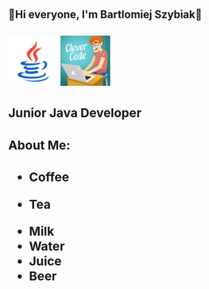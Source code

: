 <div>
<h2>👋Hi everyone, I'm Bartlomiej Szybiak👋<h2> 

<div><img src="https://github.com/Bartek2463/Bartek2463/blob/main/icons8-java.svg" heigh="100" width = "100">
<img src ="https://github.com/Bartek2463/Bartek2463/blob/main/giphy.gif" heigh="100" width = "100">
<div>
<div><h3>Junior Java Developer<h3></div>
<div> <h3>About Me:<h3>
 <ul>
  <li value="100">Coffee</li>
  <li><p>Tea</p></li>
  <li>Milk</li>
  <li>Water</li>
  <li>Juice</li>
  <li>Beer</li>
</ul>
</div>
 </div>
